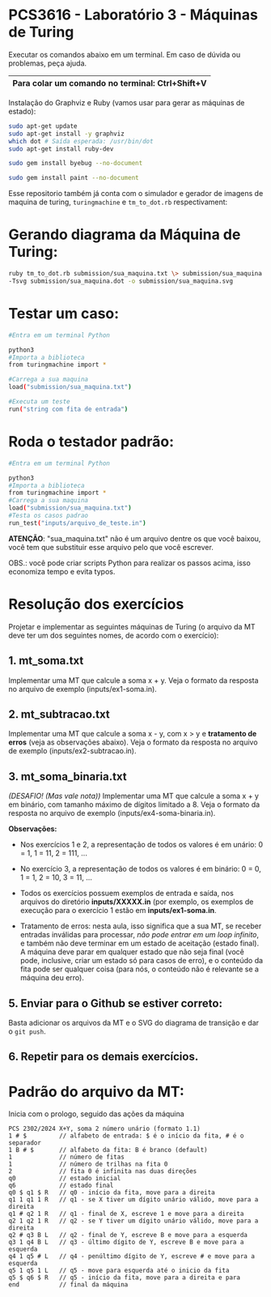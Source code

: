 # PCS3616 - Laboratório 3 - Máquinas de Turing

Executar os comandos abaixo em um terminal. Em caso de dúvida ou
problemas, peça ajuda.

|**Para colar um comando no terminal: Ctrl+Shift+V**|
|---------------------------------------------------|

Instalação do Graphviz e Ruby (vamos usar para gerar as máquinas de
estado):

```bash
sudo apt-get update
sudo apt-get install -y graphviz
which dot # Saída esperada: /usr/bin/dot
sudo apt-get install ruby-dev

sudo gem install byebug --no-document

sudo gem install paint --no-document
```

Esse repositorio também já conta com o simulador e 
gerador de imagens de maquina de turing, `turingmachine` e `tm_to_dot.rb` 
respectivament:


# Gerando diagrama da Máquina de Turing:

```bash
ruby tm_to_dot.rb submission/sua_maquina.txt \> submission/sua_maquina.dot && dot
-Tsvg submission/sua_maquina.dot -o submission/sua_maquina.svg
```

# Testar um caso:

```bash
#Entra em um terminal Python

python3
#Importa a biblioteca
from turingmachine import *

#Carrega a sua maquina
load("submission/sua_maquina.txt")

#Executa um teste
run("string com fita de entrada")
```

# Roda o testador padrão:

```bash
#Entra em um terminal Python

python3
#Importa a biblioteca
from turingmachine import *
#Carrega a sua maquina
load("submission/sua_maquina.txt")
#Testa os casos padrao
run_test("inputs/arquivo_de_teste.in")
```

**ATENÇÃO**: "sua\_maquina.txt" não é um arquivo dentre os que você
baixou, você tem que substituir esse arquivo pelo que você escrever.

OBS.: você pode criar scripts Python para realizar os passos acima, isso
economiza tempo e evita typos.

# Resolução dos exercícios

Projetar e implementar as seguintes máquinas de Turing (o arquivo da
MT deve ter um dos seguintes nomes, de acordo com o exercício):

## 1.  **mt_soma.txt**

Implementar uma MT que calcule a soma x + y. Veja o formato da
resposta no arquivo de exemplo (inputs/ex1-soma.in).

## 2.  **mt_subtracao.txt**

Implementar uma MT que calcule a soma x - y, com x > y e **tratamento
de erros** (veja as observações abaixo). Veja o formato da resposta no
arquivo de exemplo (inputs/ex2-subtracao.in).

## 3.  **mt_soma_binaria.txt**

*(DESAFIO! (Mas vale nota))* Implementar uma MT que calcule a soma x + y
em binário, com tamanho máximo de dígitos limitado a 8. Veja o formato
da resposta no arquivo de exemplo (inputs/ex4-soma-binaria.in).

**Observações:**

- Nos exercícios 1 e 2, a representação de todos os valores é em
unário: 0 = 1, 1 = 11, 2 = 111, \...

- No exercício 3, a representação de todos os valores é em binário: 0 = 0,
1 = 1, 2 = 10, 3 = 11, ...

- Todos os exercícios possuem exemplos de entrada e saída, nos
arquivos do diretório **inputs/XXXXX.in** (por exemplo, os
exemplos de execução para o exercício 1 estão em
**inputs/ex1-soma.in**.

- Tratamento de erros: nesta aula, isso significa que a sua MT, se
receber entradas inválidas para processar, _não pode entrar em um
loop infinito_, e também não deve terminar em um
estado de aceitação (estado final). A máquina deve parar em
qualquer estado que não seja final (você pode, inclusive, criar um
estado só para casos de erro), e o conteúdo da fita pode ser
qualquer coisa (para nós, o conteúdo não é relevante se a máquina
deu erro).

## 5. Enviar para o Github **se estiver correto**:

Basta adicionar os arquivos da MT e o SVG do diagrama de
transição e dar o `git push`.

## 6. Repetir para os demais exercícios.


# Padrão do arquivo da MT:
Inicia com o prologo, seguido das ações da máquina
```ATM
PCS 2302/2024 X+Y, soma 2 número unário (formato 1.1)
1 # $         // alfabeto de entrada: $ é o início da fita, # é o separador
1 B # $       // alfabeto da fita: B é branco (default)
1             // número de fitas
1             // número de trilhas na fita 0
2             // fita 0 é infinita nas duas direções
q0            // estado inicial
q6            // estado final
q0 $ q1 $ R   // q0 - início da fita, move para a direita
q1 1 q1 1 R   // q1 - se X tiver um dígito unário válido, move para a direita
q1 # q2 1 R   // q1 - final de X, escreve 1 e move para a direita
q2 1 q2 1 R   // q2 - se Y tiver um dígito unário válido, move para a direita
q2 # q3 B L   // q2 - final de Y, escreve B e move para a esquerda
q3 1 q4 B L   // q3 - último dígito de Y, escreve B e move para a esquerda
q4 1 q5 # L   // q4 - penúltimo dígito de Y, escreve # e move para a esquerda
q5 1 q5 1 L   // q5 - move para esquerda até o inicio da fita
q5 $ q6 $ R   // q5 - início da fita, move para a direita e para
end           // final da máquina
